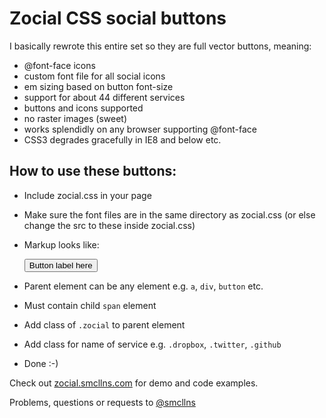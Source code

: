 # Zocial CSS social buttons

I basically rewrote this entire set so they are full vector buttons, meaning:

- @font-face icons
- custom font file for all social icons
- em sizing based on button font-size
- support for about 44 different services
- buttons and icons supported
- no raster images (sweet)
- works splendidly on any browser supporting @font-face
- CSS3 degrades gracefully in IE8 and below etc.

## How to use these buttons:
- Include zocial.css in your page
- Make sure the font files are in the same directory as zocial.css (or else change the src to these inside zocial.css)
- Markup looks like:

	<button class='zocial facebook'>
		<span>Button label here</span>
	</button>

- Parent element can be any element e.g. `a`, `div`, `button` etc.
- Must contain child `span` element
- Add class of `.zocial` to parent element
- Add class for name of service e.g. `.dropbox`, `.twitter`, `.github`
- Done :-)

Check out [zocial.smcllns.com](http://zocial.smcllns.com) for demo and code examples.

Problems, questions or requests to [@smcllns](http://twitter.com/smcllns)